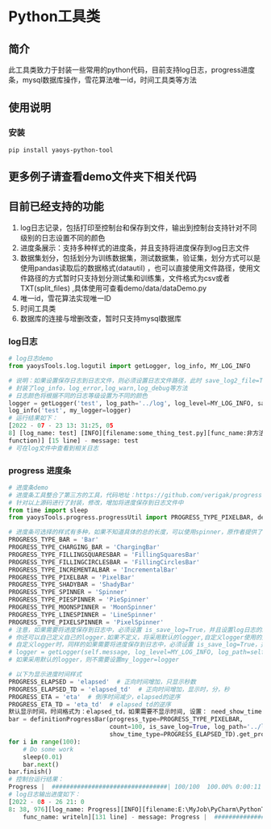 # Python工具类

## 简介

此工具类致力于封装一些常用的python代码，目前支持log日志，progress进度条，mysql数据库操作，雪花算法唯一id，时间工具类等方法

## 使用说明

### 安装

```
pip install yaoys-python-tool
```

## 更多例子请查看demo文件夹下相关代码

## 目前已经支持的功能

1. log日志记录，包括打印至控制台和保存到文件，输出到控制台支持针对不同级别的日志设置不同的颜色
2. 进度条展示：支持多种样式的进度条，并且支持将进度保存到log日志文件
3. 数据集划分，包括划分为训练数据集，测试数据集，验证集，划分方式可以是使用pandas读取后的数据格式(datautil)
   ，也可以直接使用文件路径，使用文件路径的方式暂时只支持划分测试集和训练集，文件格式为csv或者TXT(split_files)
   ,具体使用可查看demo/data/dataDemo.py
4. 唯一id，雪花算法实现唯一ID
5. 时间工具类
6. 数据库的连接与增删改查，暂时只支持mysql数据库

### log日志

```python
# log日志demo
from yaoysTools.log.logutil import getLogger, log_info, MY_LOG_INFO

# 说明：如果设置保存日志到日志文件，则必须设置日志文件路径，此时 save_log2_file=True， log_path='../log'
# 封装了log_info，log_error,log_warn,log_debug等方法
# 日志颜色将根据不同的日志等级设置为不同的颜色
logger = getLogger('test', log_path='../log', log_level=MY_LOG_INFO, save_log2_file=True)
log_info('test', my_logger=logger)
# 运行结果如下：
[2022 - 07 - 23 13: 31:25, 05
8] [log_name: test] [INFO][filename:some_thing_test.py][func_name:非方法调用(Not
function)] [15 line] - message: test
# 可在log文件中查看到相关日志
```

### progress 进度条

```python
# 进度条demo
# 进度条工具整合了第三方的工具，代码地址：https://github.com/verigak/progress.git
# 针对以上源码进行了封装，修改，增加将进度保存到日志文件中
from time import sleep
from yaoysTools.progress.progressUtil import PROGRESS_TYPE_PIXELBAR, definitionProgressBar

# 进度条可选择的样式有多种，如果不知道具体的总的长度，可以使用spinner，原作者提供了多种spinner
PROGRESS_TYPE_BAR = 'Bar'
PROGRESS_TYPE_CHARGING_BAR = 'ChargingBar'
PROGRESS_TYPE_FILLINGSQUARESBAR = 'FillingSquaresBar'
PROGRESS_TYPE_FILLINGCIRCLESBAR = 'FillingCirclesBar'
PROGRESS_TYPE_INCREMENTALBAR = 'IncrementalBar'
PROGRESS_TYPE_PIXELBAR = 'PixelBar'
PROGRESS_TYPE_SHADYBAR = 'ShadyBar'
PROGRESS_TYPE_SPINNER = 'Spinner'
PROGRESS_TYPE_PIESPINNER = 'PieSpinner'
PROGRESS_TYPE_MOONSPINNER = 'MoonSpinner'
PROGRESS_TYPE_LINESPINNER = 'LineSpinner'
PROGRESS_TYPE_PIXELSPINNER = 'PixelSpinner'
# 注意，如果需要将进度保存到日志中，必须设置 is_save_log=True，并且设置log日志的路径
# 你还可以自己定义自己的logger.如果不定义，将采用默认的logger,自定义logger使用的方法是log日志中的getLogger
# 自定义logger时，同样的如果需要将进度保存到日志中，必须设置 is_save_log=True，并且设置log日志的路径，必须设置is_only_file=True，否则会在控制台输出进度
# logger = getLogger(self.message, log_level=MY_LOG_INFO, log_path=self.log_path, is_only_file=True)
# 如果采用默认的logger，则不需要设置my_logger=logger

# 以下为显示进度时间样式
PROGRESS_ELAPSED = 'elapsed'  # 正向时间增加，只显示秒数
PROGRESS_ELAPSED_TD = 'elapsed_td'  # 正向时间增加，显示时，分，秒
PROGRESS_ETA = 'eta'  # 倒序时间减少，elapsed的逆序
PROGRESS_ETA_TD = 'eta_td'  # elapsed_td的逆序
默认显示时间，时间格式为：elapsed_td，如果需要不显示时间, 设置： need_show_time = False
bar = definitionProgressBar(progress_type=PROGRESS_TYPE_PIXELBAR,
                            count=100, is_save_log=True, log_path='../log', my_logger=logger, need_show_time=True,
                            show_time_type=PROGRESS_ELAPSED_TD).get_progress()
for i in range(100):
    # Do some work
    sleep(0.01)
    bar.next()
bar.finish()
# 控制台运行结果：
Progress |  ################################| 100/100  100.00% 0:00:11 
# log日志输出进度如下：
[2022 - 08 - 26 21: 0
8: 38, 976][log_name: Progress][INFO][filename:E:\MyJob\PyCharm\PythonTools\yaoysTools\progress\__init__.py][
    func_name: writeln][131 line] - message: Progress |  ################################| 100/100  100.00% 0:00:11
```



